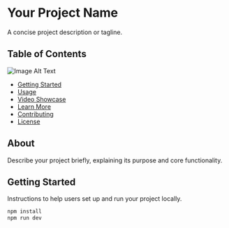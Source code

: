 # Your Project Name

A concise project description or tagline.

## Table of Contents

![Image Alt Text](https://example.com/path/to/your/image.jpg)

- [Getting Started](#getting-started)
- [Usage](#usage)
- [Video Showcase](#video-showcase)
- [Learn More](#learn-more)
- [Contributing](#contributing)
- [License](#license)

## About

Describe your project briefly, explaining its purpose and core functionality.

## Getting Started

Instructions to help users set up and run your project locally.

```bash
npm install
npm run dev
